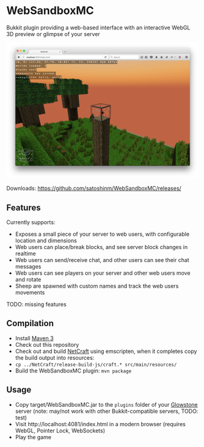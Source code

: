 # WebSandboxMC

Bukkit plugin providing a web-based interface with an interactive WebGL 3D preview or glimpse of your server

![Screenshot](screenshot.png)

Downloads: https://github.com/satoshinm/WebSandboxMC/releases/

## Features
Currently supports:

* Exposes a small piece of your server to web users, with configurable location and dimensions
* Web users can place/break blocks, and see server block changes in realtime
* Web users can send/receive chat, and other users can see their chat messages
* Web users can see players on your server and other web users move and rotate
* Sheep are spawned with custom names and track the web users movements

TODO: missing features

## Compilation
* Install [Maven 3](http://maven.apache.org/download.html)
* Check out this repository
* Check out and build [NetCraft](https://github.com/satoshinm/NetCraft) using emscripten, when it completes copy the build output into resources:
* `cp ../NetCraft/release-build-js/craft.* src/main/resources/`
* Build the WebSandboxMC plugin: `mvn package`

## Usage
* Copy target/WebSandboxMC.jar to the `plugins` folder of your [Glowstone](https://www.glowstone.net) server (note: may/not work with other Bukkit-compatible servers, TODO: test)
* Visit http://localhost:4081/index.html in a modern browser (requires WebGL, Pointer Lock, WebSockets)
* Play the game

